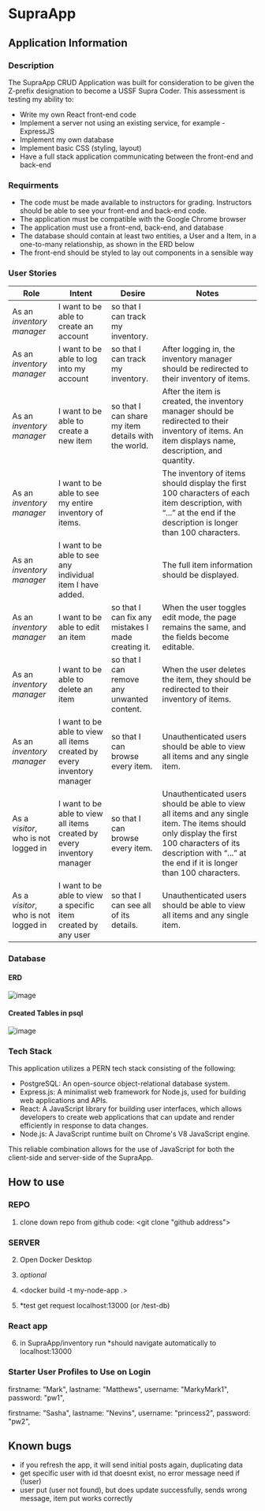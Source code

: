 # SupraApp

## Application Information

### Description

The SupraApp CRUD Application was built for consideration to be given the Z-prefix designation to become a USSF Supra Coder. This assessment is testing my ability to:

- Write my own React front-end code
- Implement a server not using an existing service, for example - ExpressJS
- Implement my own database
- Implement basic CSS (styling, layout)
- Have a full stack application communicating between the front-end and back-end

### Requirments

- The code must be made available to instructors for grading. Instructors should be able to see your front-end and back-end code.
- The application must be compatible with the Google Chrome browser
- The application must use a front-end, back-end, and database
- The database should contain at least two entities, a User and a Item, in a one-to-many relationship, as shown in the ERD below
- The front-end should be styled to lay out components in a sensible way

### User Stories

| **Role**                             | **Intent**                                                             | **Desire**                                          | **Notes**                                                                                                                                                                                                        |
| ------------------------------------ | ---------------------------------------------------------------------- | --------------------------------------------------- | ---------------------------------------------------------------------------------------------------------------------------------------------------------------------------------------------------------------- |
| As an _inventory manager_            | I want to be able to create an account                                 | so that I can track my inventory.                   |                                                                                                                                                                                                                  |
| As an _inventory manager_            | I want to be able to log into my account                               | so that I can track my inventory.                   | After logging in, the inventory manager should be redirected to their inventory of items.                                                                                                                        |
| As an _inventory manager_            | I want to be able to create a new item                                 | so that I can share my item details with the world. | After the item is created, the inventory manager should be redirected to their inventory of items. An item displays name, description, and quantity.                                                             |
| As an _inventory manager_            | I want to be able to see my entire inventory of items.                 |                                                     | The inventory of items should display the first 100 characters of each item description, with “...” at the end if the description is longer than 100 characters.                                                 |
| As an _inventory manager_            | I want to be able to see any individual item I have added.             |                                                     | The full item information should be displayed.                                                                                                                                                                   |
| As an _inventory manager_            | I want to be able to edit an item                                      | so that I can fix any mistakes I made creating it.  | When the user toggles edit mode, the page remains the same, and the fields become editable.                                                                                                                      |
| As an _inventory manager_            | I want to be able to delete an item                                    | so that I can remove any unwanted content.          | When the user deletes the item, they should be redirected to their inventory of items.                                                                                                                           |
| As an _inventory manager_            | I want to be able to view all items created by every inventory manager | so that I can browse every item.                    | Unauthenticated users should be able to view all items and any single item.                                                                                                                                      |
| As a _visitor_, who is not logged in | I want to be able to view all items created by every inventory manager | so that I can browse every item.                    | Unauthenticated users should be able to view all items and any single item. The items should only display the first 100 characters of its description with “...” at the end if it is longer than 100 characters. |
| As a _visitor_, who is not logged in | I want to be able to view a specific item created by any user          | so that I can see all of its details.               | Unauthenticated users should be able to view all items and any single item.                                                                                                                                      |

### Database

#### ERD

![image](https://github.com/sirmurr/SupraApp/assets/168887360/43dcd9fb-3d5d-4065-9456-538efe084fca)

#### Created Tables in psql

![image](https://github.com/sirmurr/SupraApp/assets/168887360/9cb4c14a-0c85-4183-b267-d0934596ca6d)

### Tech Stack

This application utilizes a PERN tech stack consisting of the following:

- PostgreSQL: An open-source object-relational database system.
- Express.js: A minimalist web framework for Node.js, used for building web applications and APIs.
- React: A JavaScript library for building user interfaces, which allows developers to create web applications that can update and render efficiently in response to data changes.
- Node.js: A JavaScript runtime built on Chrome's V8 JavaScript engine.

This reliable combination allows for the use of JavaScript for both the client-side and server-side of the SupraApp.

## How to use

### REPO

1. clone down repo from github
   code: <git clone "github address">

### SERVER

2. Open Docker Desktop

3. <docker system prune> _optional_

4. <docker build -t my-node-app .>

5. <docker-compose up> \*test get request localhost:13000 (or /test-db)

### React app

6. in SupraApp/inventory run <npm start> \*should navigate automatically to localhost:13000

### Starter User Profiles to Use on Login

firstname: "Mark",
lastname: "Matthews",
username: "MarkyMark1",
password: "pw1",

firstname: "Sasha",
lastname: "Nevins",
username: "princess2",
password: "pw2",

## Known bugs

- if you refresh the app, it will send initial posts again, duplicating data
- get specific user with id that doesnt exist, no error message need if (!user)
- user put (user not found), but does update successfully, sends wrong message, item put works correctly

